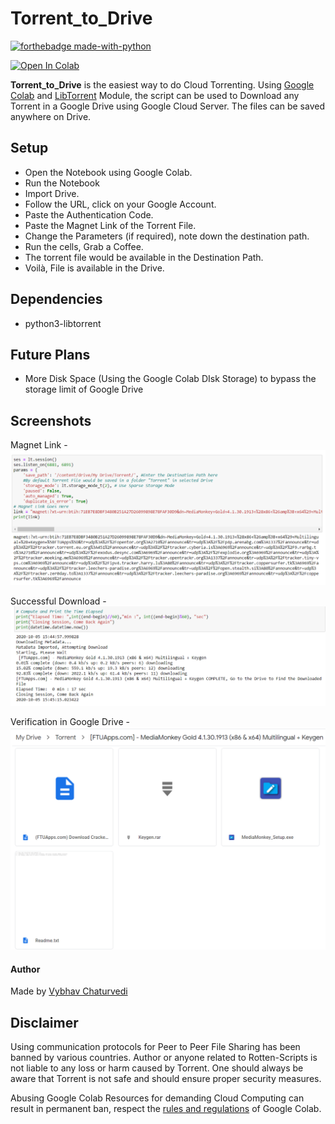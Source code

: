# Torrent_to_Drive

[![forthebadge made-with-python](http://ForTheBadge.com/images/badges/made-with-python.svg)](https://www.python.org/)


[![Open In Colab](https://colab.research.google.com/assets/colab-badge.svg)](https://colab.research.google.com/drive/1pO6CaIFIdJ_4Rc4X3vpBxQdnXMm0zhJ5#scrollTo=s4TwJU-pVNC9)

**Torrent_to_Drive** is the easiest way to do Cloud Torrenting. Using [Google Colab](https://colab.research.google.com) and [LibTorrent](https://libtorrent.org/python_binding.html) Module, the script can be used to Download any Torrent in a Google Drive using Google Cloud Server. The files can be saved anywhere on Drive.

## Setup 

 - Open the Notebook using Google Colab.
 - Run the Notebook
 - Import Drive.
 - Follow the URL, click on your Google Account.
 - Paste the Authentication Code.
 - Paste the Magnet Link of the Torrent File.
 - Change the Parameters (if required), note down the destination path.
 - Run the cells, Grab a Coffee.
 - The torrent file would be available in the Destination Path.
 - Voilà, File is available in the Drive.

## Dependencies
 - python3-libtorrent

## Future Plans

  - More Disk Space (Using the Google Colab DIsk Storage) to bypass the storage limit of Google Drive
 
## Screenshots

Magnet Link - 
![Pasting the Magnet Link](MagnetLink.svg)


Successful Download - 
![Successful Download](DownloadSuccess.svg)

Verification in Google Drive -
![](Google_Drive.svg)

#### Author
Made by [Vybhav Chaturvedi](https://www.linkedin.com/in/vybhav-chaturvedi-0ba82614a/)

## Disclaimer

Using communication protocols for Peer to Peer File Sharing has been banned by various countries. Author or anyone related to Rotten-Scripts is not liable to any loss or harm caused by Torrent. One should always be aware that Torrent is not safe and should ensure proper security measures.

Abusing Google Colab Resources for demanding Cloud Computing can result in permanent ban, respect the [rules and regulations](https://research.google.com/colaboratory/faq.html#resource-limits) of Google Colab.